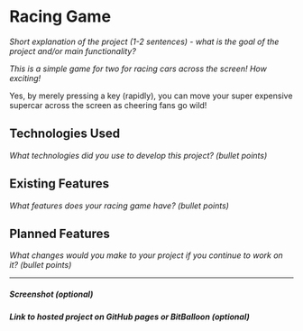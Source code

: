 # Racing Game

*Short explanation of the project (1-2 sentences) - what is the goal of the project and/or main functionality?*

*This is a simple game for two for racing cars across the screen!  How exciting!*

Yes, by merely pressing a key (rapidly), you can move your super expensive supercar across the screen as cheering fans go wild!

## Technologies Used

*What technologies did you use to develop this project? (bullet points)*

## Existing Features

*What features does your racing game have? (bullet points)*

## Planned Features

*What changes would you make to your project if you continue to work on it? (bullet points)*

---

##### Screenshot (optional)

##### Link to hosted project on GitHub pages or BitBalloon (optional)
